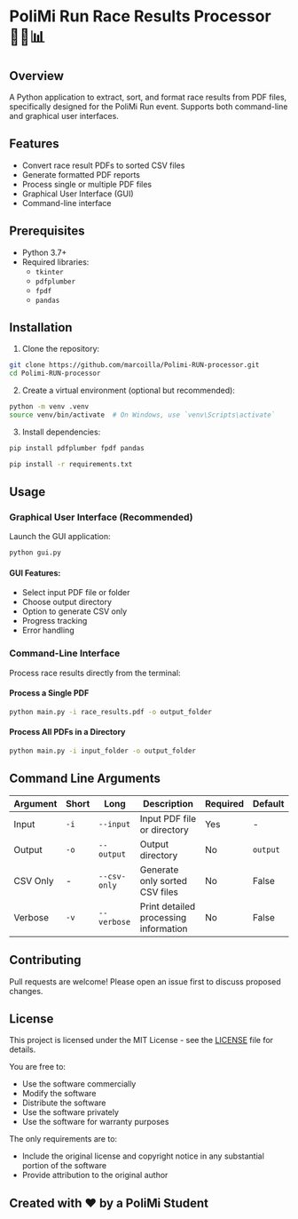 # PoliMi Run Race Results Processor 🏃‍♂️📊

## Overview
A Python application to extract, sort, and format race results from PDF files, specifically designed for the PoliMi Run event. Supports both command-line and graphical user interfaces.

## Features
- Convert race result PDFs to sorted CSV files
- Generate formatted PDF reports
- Process single or multiple PDF files
- Graphical User Interface (GUI)
- Command-line interface

## Prerequisites
- Python 3.7+
- Required libraries: 
  * `tkinter`
  * `pdfplumber`
  * `fpdf`
  * `pandas`

## Installation

1. Clone the repository:
```bash
git clone https://github.com/marcoilla/Polimi-RUN-processor.git
cd Polimi-RUN-processor
```

2. Create a virtual environment (optional but recommended):
```bash
python -m venv .venv
source venv/bin/activate  # On Windows, use `venv\Scripts\activate`
```

3. Install dependencies:
```bash
pip install pdfplumber fpdf pandas
```
```bash
pip install -r requirements.txt
```

## Usage

### Graphical User Interface (Recommended)
Launch the GUI application:
```bash
python gui.py
```

#### GUI Features:
- Select input PDF file or folder
- Choose output directory
- Option to generate CSV only
- Progress tracking
- Error handling

### Command-Line Interface
Process race results directly from the terminal:

#### Process a Single PDF
```bash
python main.py -i race_results.pdf -o output_folder
```

#### Process All PDFs in a Directory
```bash
python main.py -i input_folder -o output_folder
```

## Command Line Arguments

| Argument | Short | Long | Description | Required | Default |
|----------|-------|------|-------------|----------|---------|
| Input | `-i` | `--input` | Input PDF file or directory | Yes | - |
| Output | `-o` | `--output` | Output directory | No | `output` |
| CSV Only | - | `--csv-only` | Generate only sorted CSV files | No | False |
| Verbose | `-v` | `--verbose` | Print detailed processing information | No | False |

## Contributing
Pull requests are welcome! Please open an issue first to discuss proposed changes.

## License

This project is licensed under the MIT License - see the [LICENSE](LICENSE) file for details.

You are free to:
- Use the software commercially
- Modify the software
- Distribute the software
- Use the software privately
- Use the software for warranty purposes

The only requirements are to:
- Include the original license and copyright notice in any substantial portion of the software
- Provide attribution to the original author

## Created with ❤️ by a PoliMi Student
